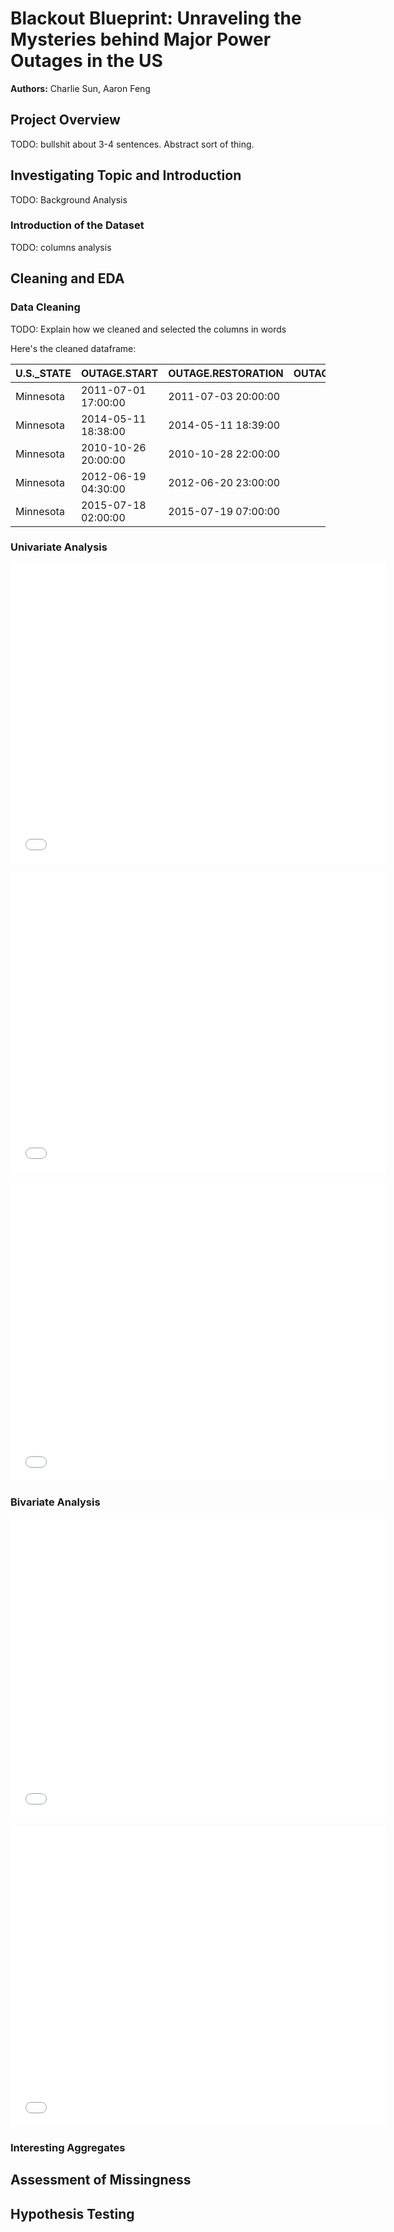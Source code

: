 # Blackout Blueprint: Unraveling the Mysteries behind Major Power Outages in the US
**Authors:** Charlie Sun, Aaron Feng

## Project Overview
TODO: bullshit about 3-4 sentences. Abstract sort of thing. 

## Investigating Topic and Introduction
TODO: Background Analysis

### Introduction of the Dataset
TODO: columns analysis


## Cleaning and EDA
### Data Cleaning
TODO: Explain how we cleaned and selected the columns in words

Here's the cleaned dataframe: 

| U.S._STATE   | OUTAGE.START        | OUTAGE.RESTORATION   |   OUTAGE.DURATION |   ANOMALY.LEVEL | CLIMATE.CATEGORY   | CAUSE.CATEGORY     |
|:-------------|:--------------------|:---------------------|------------------:|----------------:|:-------------------|:-------------------|
| Minnesota    | 2011-07-01 17:00:00 | 2011-07-03 20:00:00  |              3060 |            -0.3 | normal             | severe weather     |
| Minnesota    | 2014-05-11 18:38:00 | 2014-05-11 18:39:00  |                 1 |            -0.1 | normal             | intentional attack |
| Minnesota    | 2010-10-26 20:00:00 | 2010-10-28 22:00:00  |              3000 |            -1.5 | cold               | severe weather     |
| Minnesota    | 2012-06-19 04:30:00 | 2012-06-20 23:00:00  |              2550 |            -0.1 | normal             | severe weather     |
| Minnesota    | 2015-07-18 02:00:00 | 2015-07-19 07:00:00  |              1740 |             1.2 | warm               | severe weather     |



### Univariate Analysis

<p style="text-align:center"><iframe src="assets/outage_duration.html" width=600 height=480 frameBorder=0></iframe></p>


<p style="text-align:center"><iframe src="assets/anomaly_level.html" width=600 height=480 frameBorder=0></iframe></p>

<p style="text-align:center"><iframe src="assets/heatmap.html" width=600 height=480 frameBorder=0></iframe></p>


### Bivariate Analysis

<p style="text-align:center"><iframe src="assets/biv_1.html" width=600 height=480 frameBorder=0></iframe></p>

<p style="text-align:center"><iframe src="assets/biv_2.html" width=600 height=480 frameBorder=0></iframe></p>


### Interesting Aggregates 









## Assessment of Missingness





## Hypothesis Testing 




